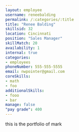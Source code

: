 ```yaml
--- 
layout: employee 
username: reneebalding
permalink: /:categories/:title 
title: "Renee Balding" 
skillsid: 32 
location: Cincinnati
position: "Sales Manager"
skillMatch: 20
availability: 1
internal: true
categories: 
- employees
phoneNumber: 555-555-5555 
email: nwpointer@gmail.com
coreSkills:
- math 
- foo
additionalSkills:
- fooo
- bar
manage: false
"pay grade": 400
---
```


this is the portfolio of mark